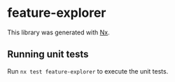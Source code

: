 # feature-explorer

This library was generated with [Nx](https://nx.dev).

## Running unit tests

Run `nx test feature-explorer` to execute the unit tests.

